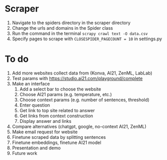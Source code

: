 # Scraper
1. Navigate to the spiders directory in the scraper directory
2. Change the urls and domains in the Spider class
3. Run the command in the terminal `scrapy crawl text -O data.csv`
4. Specify pages to scrape with `CLOSESPIDER_PAGECOUNT = 10` in settings.py

# To do
1. Add more websites collect data from (Konva, AI21, ZenML, LabLab)
2. Test params with https://studio.ai21.com/playground/complete
3. Make an interface 
   1. Add a select bar to choose the website
   2. Choose AI21 params (e.g. temperature, etc.)
   3. Choose context params (e.g. number of sentences, threshold)
   4. Enter question
   5. Get link to top site related to answer
   6. Get links from context construction
   7. Display answer and links
4. Compare alternatives (chatgpt, google, no-context AI21, ZenML)
5. Make email request for website 
6. Finetune scraped data by splitting sentences 
7. Finetune embeddings, finetune AI21 model 
8. Presentation and demo
9. Future work

